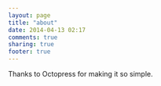 ```yaml
---
layout: page
title: "about"
date: 2014-04-13 02:17
comments: true
sharing: true
footer: true
---
```


Thanks to Octopress for making it so simple. 


